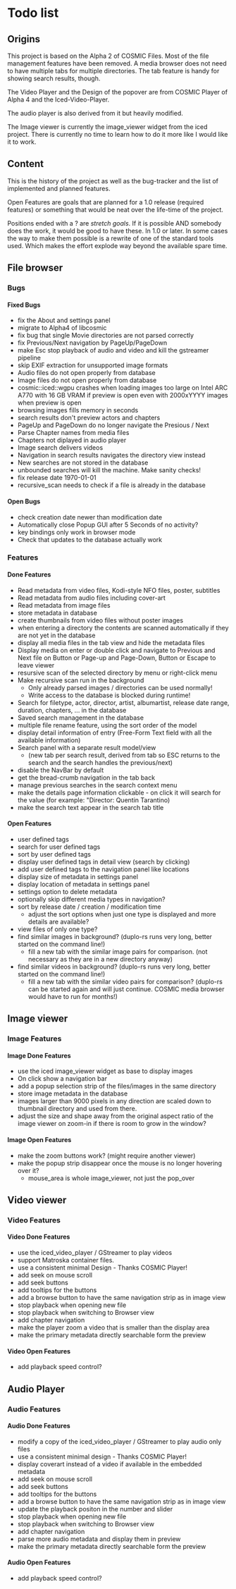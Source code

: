 # Todo list

## Origins

This project is based on the Alpha 2 of COSMIC Files. Most of the file management features have been removed. A media browser does not need to have multiple tabs for multiple directories. The tab feature is handy for showing search results, though.

The Video Player and the Design of the popover are from COSMIC Player of Alpha 4 and the Iced-Video-Player.

The audio player is also derived from it but heavily modified.

The Image viewer is currently the image_viewer widget from the iced project. There is currently no time to learn how to do it more like I would like it to work.

## Content

This is the history of the project as well as the bug-tracker and the list of implemented and planned features.

Open Features are goals that are planned for a 1.0 release (required features) or something that would be neat over the life-time of the project.

Positions ended with a ? are *stretch goals*. If it is possible AND somebody does the work, it would be good to have these. In 1.0 or later. In some cases the way to make them possible is a rewrite of one of the standard tools used. Which makes the effort explode way beyond the available spare time.

## File browser

### Bugs

#### Fixed Bugs

- fix the About and settings panel
- migrate to Alpha4 of libcosmic
- fix bug that single Movie directories are not parsed correctly
- fix Previous/Next navigation by PageUp/PageDown
- make Esc stop playback of audio and video and kill the gstreamer pipeline
- skip EXIF extraction for unsupported image formats
- Audio files do not open properly from database
- Image files do not open properly from database
- cosmic::iced::wgpu crashes when loading images too large on Intel ARC A770 with 16 GB VRAM if preview is open even with 2000xYYYY images when preview is open
- browsing images fills memory in seconds
- search results don't preview actors and chapters
- PageUp and PageDown do no longer navigate the Presious / Next
- Parse Chapter names from media files
- Chapters not diplayed in audio player
- Image search delivers videos
- Navigation in search results navigates the directory view instead
- New searches are not stored in the database
- unbounded searches will kill the machine. Make sanity checks!
- fix release date 1970-01-01
- recursive_scan needs to check if a file is already in the database

#### Open Bugs

- check creation date newer than modification date
- Automatically close Popup GUI after 5 Seconds of no activity?
- key bindings only work in browser mode
- Check that updates to the database actually work

### Features

#### Done Features

- Read metadata from video files, Kodi-style NFO files, poster, subtitles
- Read metadata from audio files including cover-art
- Read metadata from image files
- store metadata in database
- create thumbnails from video files without poster images
- when entering a directory the contents are scanned automatically if they are not yet in the database
- display all media files in the tab view and hide the metadata files
- Display media on enter or double click and navigate to Previous and Next file on Button or Page-up and Page-Down, Button or Escape to leave viewer
- resursive scan of the selected directory by menu or right-click menu
- Make recursive scan run in the background
  - Only already parsed images / directories can be used normally!
  - Write access to the database is blocked during runtime!
- Search for filetype, actor, director, artist, albumartist, release date range, duration, chapters, ... in the database
- Saved search management in the database
- multiple file rename feature, using the sort order of the model
- display detail information of entry (Free-Form Text field with all the available information)
- Search panel with a separate result model/view
  - (new tab per search result, derived from tab so ESC returns to the search and the search handles the previous/next)
- disable the NavBar by default
- get the bread-crumb navigation in the tab back
- manage previous searches in the search context menu
- make the details page information clickable - on click it will search for the value (for example: "Director: Quentin Tarantino)
- make the search text appear in the search tab title

#### Open Features

- user defined tags
- search for user defined tags
- sort by user defined tags
- display user defined tags in detail view (search by clicking)
- add user defined tags to the navigation panel like locations
- display size of metadata in settings panel
- display location of metadata in settings panel
- settings option to delete metadata
- optionally skip different media types in navigation?
- sort by release date / creation / modification time
  - adjust the sort options when just one type is displayed and more details are available?
- view files of only one type?
- find similar images in background? (duplo-rs runs very long, better started on the command line!)
  - fill a new tab with the similar image pairs for comparison. (not necessary as they are in a new directory anyway)
- find similar videos in background? (duplo-rs runs very long, better started on the command line!)
  - fill a new tab with the similar video pairs for comparison? (duplo-rs can be started again and will just continue. COSMIC media browser would have to run for months!)

## Image viewer

### Image Features

#### Image Done Features

- use the iced image_viewer widget as base to display images
- On click show a navigation bar
- add a popup selection strip of the files/images in the same directory
- store image metadata in the database
- images larger than 9000 pixels in any direction are scaled down to thumbnail directory and used from there.
- adjust the size and shape away from the original aspect ratio of the image viewer on zoom-in if there is room to grow in the window?

#### Image Open Features

- make the zoom buttons work? (might require another viewer)
- make the popup strip disappear once the mouse is no longer hovering over it?
  - mouse_area is whole image_viewer, not just the pop_over

## Video viewer

### Video Features

#### Video Done Features

- use the iced_video_player / GStreamer to play videos
- support Matroska container files.
- use a consistent minimal Design - Thanks COSMIC Player!
- add seek on mouse scroll
- add seek buttons
- add tooltips for the buttons
- add a browse button to have the same navigation strip as in image view
- stop playback when opening new file
- stop playback when switching to Browser view
- add chapter navigation
- make the player zoom a video that is smaller than the display area
- make the primary metadata directly searchable form the preview

#### Video Open Features

- add playback speed control?

## Audio Player

### Audio Features

#### Audio Done Features

- modify a copy of the iced_video_player / GStreamer to play audio only files
- use a consistent minimal design - Thanks COSMIC Player!
- display coverart instead of a video if available in the embedded metadata
- add seek on mouse scroll
- add seek buttons
- add tooltips for the buttons
- add a browse button to have the same navigation strip as in image view
- update the playback positon in the number and slider
- stop playback when opening new file
- stop playback when switching to Browser view
- add chapter navigation
- parse more audio metadata and display them in preview
- make the primary metadata directly searchable form the preview

#### Audio Open Features

- add playback speed control?
